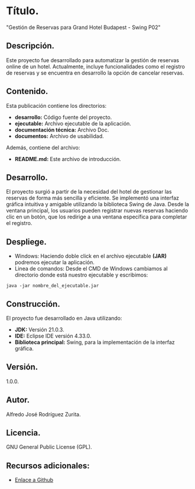 # Título.

"Gestión de Reservas para Grand Hotel Budapest - Swing P02"

## Descripción. 

Este proyecto fue desarrollado para automatizar la gestión de reservas online de un hotel. Actualmente, incluye funcionalidades como el registro de reservas y se encuentra en desarrollo la opción de cancelar reservas.

## Contenido.

Esta publicación contiene los directorios:
- **desarrollo:** Código fuente del proyecto.
- **ejecutable:** Archivo ejecutable de la aplicación.
- **documentación técnica:** Archivo Doc.
- **documentos:** Archivo de usabilidad.

Además, contiene del archivo:
- **README.md:** Este archivo de introducción.

## Desarrollo.

El proyecto surgió a partir de la necesidad del hotel de gestionar las reservas de forma más sencilla y eficiente. Se implementó una interfaz gráfica intuitiva y amigable utilizando la biblioteca Swing de Java. Desde la ventana principal, los usuarios pueden registrar nuevas reservas haciendo clic en un botón, que los redirige a una ventana específica para completar el registro.

## Despliege.

- Windows: Haciendo doble click en el archivo ejecutable **(JAR)** podremos ejecutar la aplicación.
- Linea de comandos: Desde el CMD de Windows cambiamos al directorio donde está nuestro ejecutable y escribimos:

`java -jar nombre_del_ejecutable.jar`

## Construcción.

El proyecto fue desarrollado en Java utilizando:
- **JDK:** Versión 21.0.3.
- **IDE:** Eclipse IDE versión 4.33.0.
- **Biblioteca principal:** Swing, para la implementación de la interfaz gráfica.

## Versión.

1.0.0.

## Autor.

Alfredo José Rodríguez Zurita.

## Licencia.

GNU General Public License (GPL).

## Recursos adicionales:
  - [Enlace a Github](https://github.com/freduki98/Swing_P02_compendio.git)
